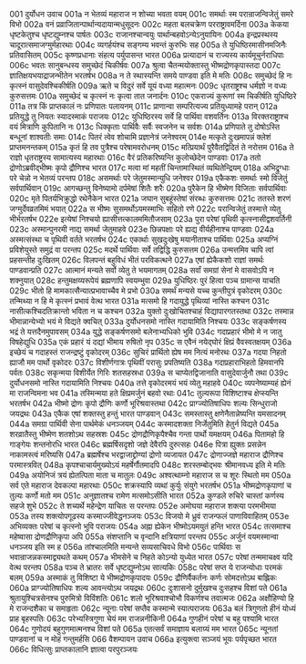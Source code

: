 001	दुर्योधन उवाच
001a	न भेतव्यं महाराज न शोच्या भवता वयम्
001c	समर्थाः स्म परान्राजन्विजेतुं समरे विभो
002a	वनं प्रव्राजितान्पार्थान्यदायान्मधुसूदनः
002c	महता बलचक्रेण परराष्ट्रावमर्दिना
003a	केकया धृष्टकेतुश्च धृष्टद्युम्नश्च पार्षतः
003c	राजानश्चान्वयुः पार्थान्बहवोऽन्येऽनुयायिनः
004a	इन्द्रप्रस्थस्य चादूरात्समाजग्मुर्महारथाः
004c	व्यगर्हयंश्च सङ्गम्य भवन्तं कुरुभिः सह
005a	ते युधिष्ठिरमासीनमजिनैः प्रतिवासितम्
005c	कृष्णप्रधानाः संहत्य पर्युपासन्त भारत
006a	प्रत्यादानं च राज्यस्य कार्यमूचुर्नराधिपाः
006c	भवतः सानुबन्धस्य समुच्छेदं चिकीर्षवः
007a	श्रुत्वा चैतन्मयोक्तास्तु भीष्मद्रोणकृपास्तदा
007c	ज्ञातिक्षयभयाद्राजन्भीतेन भरतर्षभ
008a	न ते स्थास्यन्ति समये पाण्डवा इति मे मतिः
008c	समुच्छेदं हि नः कृत्स्नं वासुदेवश्चिकीर्षति
009a	ऋते च विदुरं सर्वे यूयं वध्या महात्मनः
009c	धृतराष्ट्रश्च धर्मज्ञो न वध्यः कुरुसत्तमः
010a	समुच्छेदं च कृत्स्नं नः कृत्वा तात जनार्दनः
010c	एकराज्यं कुरूणां स्म चिकीर्षति युधिष्ठिरे
011a	तत्र किं प्राप्तकालं नः प्रणिपातः पलायनम्
011c	प्राणान्वा सम्परित्यज्य प्रतियुध्यामहे परान्
012a	प्रतियुद्धे तु नियतः स्यादस्माकं पराजयः
012c	युधिष्ठिरस्य सर्वे हि पार्थिवा वशवर्तिनः
013a	विरक्तराष्ट्राश्च वयं मित्राणि कुपितानि नः
013c	धिक्कृताः पार्थिवैः सर्वैः स्वजनेन च सर्वशः
014a	प्रणिपाते तु दोषोऽस्ति बन्धूनां शाश्वतीः समाः
014c	पितरं त्वेव शोचामि प्रज्ञानेत्रं जनेश्वरम्
014e	मत्कृते दुःखमापन्नं क्लेशं प्राप्तमनन्तकम्
015a	कृतं हि तव पुत्रैश्च परेषामवरोधनम्
015c	मत्प्रियार्थं पुरैवैतद्विदितं ते नरोत्तम
016a	ते राज्ञो धृतराष्ट्रस्य सामात्यस्य महारथाः
016c	वैरं प्रतिकरिष्यन्ति कुलोच्छेदेन पाण्डवाः
017a	ततो द्रोणोऽब्रवीद्भीष्मः कृपो द्रौणिश्च भारत
017c	मत्वा मां महतीं चिन्तामास्थितं व्यथितेन्द्रियम्
018a	अभिद्रुग्धाः परे चेन्नो न भेतव्यं परन्तप
018c	असमर्थाः परे जेतुमस्मान्युधि जनेश्वर
019a	एकैकशः समर्थाः स्मो विजेतुं सर्वपार्थिवान्
019c	आगच्छन्तु विनेष्यामो दर्पमेषां शितैः शरैः
020a	पुरैकेन हि भीष्मेण विजिताः सर्वपार्थिवाः
020c	मृते पितर्यभिक्रुद्धो रथेनैकेन भारत
021a	जघान सुबहूंस्तेषां संरब्धः कुरुसत्तमः
021c	ततस्ते शरणं जग्मुर्देवव्रतमिमं भयात्
022a	स भीष्मः सुसमर्थोऽयमस्माभिः सहितो रणे
022c	परान्विजेतुं तस्मात्ते व्येतु भीर्भरतर्षभ
022e	इत्येषां निश्चयो ह्यासीत्तत्कालममितौजसाम्
023a	पुरा परेषां पृथिवी कृत्स्नासीद्वशवर्तिनी
023c	अस्मान्पुनरमी नाद्य समर्था जेतुमाहवे
023e	छिन्नपक्षाः परे ह्यद्य वीर्यहीनाश्च पाण्डवाः
024a	अस्मत्संस्था च पृथिवी वर्तते भरतर्षभ
024c	एकार्थाः सुखदुःखेषु मयानीताश्च पार्थिवाः
025a	अप्यग्निं प्रविशेयुस्ते समुद्रं वा परन्तप
025c	मदर्थे पार्थिवाः सर्वे तद्विद्धि कुरुसत्तम
026a	उन्मत्तमिव चापि त्वां प्रहसन्तीह दुःखितम्
026c	विलपन्तं बहुविधं भीतं परविकत्थने
027a	एषां ह्येकैकशो राज्ञां समर्थः पाण्डवान्प्रति
027c	आत्मानं मन्यते सर्वो व्येतु ते भयमागतम्
028a	सर्वां समग्रां सेनां मे वासवोऽपि न शक्नुयात्
028c	हन्तुमक्षय्यरूपेयं ब्रह्मणापि स्वयम्भुवा
029a	युधिष्ठिरः पुरं हित्वा पञ्च ग्रामान्स याचति
029c	भीतो हि मामकात्सैन्यात्प्रभावाच्चैव मे प्रभो
030a	समर्थं मन्यसे यच्च कुन्तीपुत्रं वृकोदरम्
030c	तन्मिथ्या न हि मे कृत्स्नं प्रभावं वेत्थ भारत
031a	मत्समो हि गदायुद्धे पृथिव्यां नास्ति कश्चन
031c	नासीत्कश्चिदतिक्रान्तो भविता न च कश्चन
032a	युक्तो दुःखोचितश्चाहं विद्यापारगतस्तथा
032c	तस्मान्न भीमान्नान्येभ्यो भयं मे विद्यते क्वचित्
033a	दुर्योधनसमो नास्ति गदायामिति निश्चयः
033c	सङ्कर्षणस्य भद्रं ते यत्तदैनमुपावसम्
034a	युद्धे सङ्कर्षणसमो बलेनाभ्यधिको भुवि
034c	गदाप्रहारं भीमो मे न जातु विषहेद्युधि
035a	एकं प्रहारं यं दद्यां भीमाय रुषितो नृप
035c	स एवैनं नयेद्घोरं क्षिप्रं वैवस्वतक्षयम्
036a	इच्छेयं च गदाहस्तं राजन्द्रष्टुं वृकोदरम्
036c	सुचिरं प्रार्थितो ह्येष मम नित्यं मनोरथः
037a	गदया निहतो ह्याजौ मम पार्थो वृकोदरः
037c	विशीर्णगात्रः पृथिवीं परासुः प्रपतिष्यति
038a	गदाप्रहाराभिहतो हिमवानपि पर्वतः
038c	सकृन्मया विशीर्येत गिरिः शतसहस्रधा
039a	स चाप्येतद्विजानाति वासुदेवार्जुनौ तथा
039c	दुर्योधनसमो नास्ति गदायामिति निश्चयः
040a	तत्ते वृकोदरमयं भयं व्येतु महाहवे
040c	व्यपनेष्याम्यहं ह्येनं मा राजन्विमना भव
041a	तस्मिन्मया हते क्षिप्रमर्जुनं बहवो रथाः
041c	तुल्यरूपा विशिष्टाश्च क्षेप्स्यन्ति भरतर्षभ
042a	भीष्मो द्रोणः कृपो द्रौणिः कर्णो भूरिश्रवास्तथा
042c	प्राग्ज्योतिषाधिपः शल्यः सिन्धुराजो जयद्रथः
043a	एकैक एषां शक्तस्तु हन्तुं भारत पाण्डवान्
043c	समस्तास्तु क्षणेनैतान्नेष्यन्ति यमसादनम्
044a	समग्रा पार्थिवी सेना पार्थमेकं धनञ्जयम्
044c	कस्मादशक्ता निर्जेतुमिति हेतुर्न विद्यते
045a	शरव्रातैस्तु भीष्मेण शतशोऽथ सहस्रशः
045c	द्रोणद्रौणिकृपैश्चैव गन्ता पार्थो यमक्षयम्
046a	पितामहो हि गाङ्गेयः शन्तनोरधि भारत
046c	ब्रह्मर्षिसदृशो जज्ञे देवैरपि दुरुत्सहः
046e	पित्रा ह्युक्तः प्रसन्नेन नाकामस्त्वं मरिष्यसि
047a	ब्रह्मर्षेश्च भरद्वाजाद्द्रोण्यां द्रोणो व्यजायत
047c	द्रोणाज्जज्ञे महाराज द्रौणिश्च परमास्त्रवित्
048a	कृपश्चाचार्यमुख्योऽयं महर्षेर्गौतमादपि
048c	शरस्तम्बोद्भवः श्रीमानवध्य इति मे मतिः
049a	अयोनिजं त्रयं ह्येतत्पिता माता च मातुलः
049c	अश्वत्थाम्नो महाराज स च शूरः स्थितो मम
050a	सर्व एते महाराज देवकल्पा महारथाः
050c	शक्रस्यापि व्यथां कुर्युः संयुगे भरतर्षभ
051a	भीष्मद्रोणकृपाणां च तुल्यः कर्णो मतो मम
051c	अनुज्ञातश्च रामेण मत्समोऽसीति भारत
052a	कुण्डले रुचिरे चास्तां कर्णस्य सहजे शुभे
052c	ते शच्यर्थे महेन्द्रेण याचितः स परन्तपः
052e	अमोघया महाराज शक्त्या परमभीमया
053a	तस्य शक्त्योपगूढस्य कस्माज्जीवेद्धनञ्जयः
053c	विजयो मे ध्रुवं राजन्फलं पाणाविवाहितम्
053e	अभिव्यक्तः परेषां च कृत्स्नो भुवि पराजयः
054a	अह्ना ह्येकेन भीष्मोऽयमयुतं हन्ति भारत
054c	तत्समाश्च महेष्वासा द्रोणद्रौणिकृपा अपि
055a	संशप्तानि च वृन्दानि क्षत्रियाणां परन्तप
055c	अर्जुनं वयमस्मान्वा धनञ्जय इति स्म ह
056a	तांश्चालमिति मन्यन्ते सव्यसाचिवधे विभो
056c	पार्थिवाः स भवान्राजन्नकस्माद्व्यथते कथम्
057a	भीमसेने च निहते कोऽन्यो युध्येत भारत
057c	परेषां तन्ममाचक्ष्व यदि वेत्थ परन्तप
058a	पञ्च ते भ्रातरः सर्वे धृष्टद्युम्नोऽथ सात्यकिः
058c	परेषां सप्त ये राजन्योधाः परमकं बलम्
059a	अस्माकं तु विशिष्टा ये भीष्मद्रोणकृपादयः
059c	द्रौणिर्वैकर्तनः कर्णः सोमदत्तोऽथ बाह्लिकः
060a	प्राग्ज्योतिषाधिपः शल्य आवन्त्योऽथ जयद्रथः
060c	दुःशासनो दुर्मुखश्च दुःसहश्च विशां पते
061a	श्रुतायुश्चित्रसेनश्च पुरुमित्रो विविंशतिः
061c	शलो भूरिश्रवाश्चोभौ विकर्णश्च तवात्मजः
062a	अक्षौहिण्यो हि मे राजन्दशैका च समाहृताः
062c	न्यूनाः परेषां सप्तैव कस्मान्मे स्यात्पराजयः
063a	बलं त्रिगुणतो हीनं योध्यं प्राह बृहस्पतिः
063c	परेभ्यस्त्रिगुणा चेयं मम राजन्ननीकिनी
064a	गुणहीनं परेषां च बहु पश्यामि भारत
064c	गुणोदयं बहुगुणमात्मनश्च विशां पते
065a	एतत्सर्वं समाज्ञाय बलाग्र्यं मम भारत
065c	न्यूनतां पाण्डवानां च न मोहं गन्तुमर्हसि
066	वैशम्पायन उवाच
066a	इत्युक्त्वा सञ्जयं भूयः पर्यपृच्छत भारत
066c	विधित्सुः प्राप्तकालानि ज्ञात्वा परपुरञ्जयः
